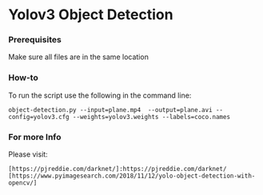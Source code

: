# Yolov3 Object Detection

### Prerequisites

Make sure all files are in the same location

### How-to

To run the script use the following in the command line: 

```
object-detection.py --input=plane.mp4  --output=plane.avi --config=yolov3.cfg --weights=yolov3.weights --labels=coco.names

```

### For more Info

Please visit: 

```
[https://pjreddie.com/darknet/]:https://pjreddie.com/darknet/
[https://www.pyimagesearch.com/2018/11/12/yolo-object-detection-with-opencv/]
```
